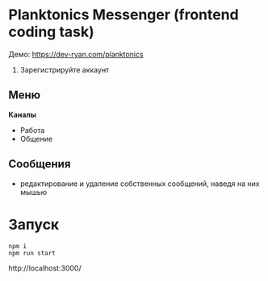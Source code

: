 # Planktonics Messenger (frontend coding task)

Демо: https://dev-ryan.com/planktonics

1. Зарегистрируйте аккаунт

## Меню

**Каналы**

- Работа
- Общение

## Сообщения

- редактирование и удаление собственных сообщений, наведя на них мышью

# Запуск

```
npm i
npm run start
```

http://localhost:3000/
